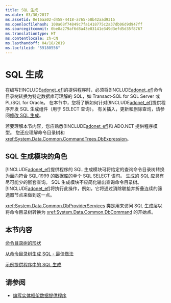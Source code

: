 ```yaml
---
title: SQL 生成
ms.date: 03/30/2017
ms.assetid: 0e16aa02-d458-4418-a765-58b42aad9315
ms.openlocfilehash: 108a68f74849c7fa1418775c2a37db06d9d947ff
ms.sourcegitcommit: 0be8a279af6d8a43e03141e349d3efd5d35f8767
ms.translationtype: HT
ms.contentlocale: zh-CN
ms.lasthandoff: 04/18/2019
ms.locfileid: "59180556"
---
```

# <a name="sql-generation"></a>SQL 生成
在编写[!INCLUDE[adonet_ef](../../../../../includes/adonet-ef-md.md)]的提供程序时，必须将[!INCLUDE[adonet_ef](../../../../../includes/adonet-ef-md.md)]命令目录树转换为特定数据库可理解的 SQL，如 Transact-SQL for SQL Server 或 PL/SQL for Oracle。 在本节中，您将了解如何针对[!INCLUDE[adonet_ef](../../../../../includes/adonet-ef-md.md)]提供程序开发 SQL 生成组件（用于 SELECT 查询）。 有关插入，更新和删除查询，请参阅[修改 SQL 生成](../../../../../docs/framework/data/adonet/ef/modification-sql-generation.md)。  
  
 若要理解本节内容，您应熟悉[!INCLUDE[adonet_ef](../../../../../includes/adonet-ef-md.md)]和 ADO.NET 提供程序模型。 您还应理解命令目录树和 <xref:System.Data.Common.CommandTrees.DbExpression>。  
  
## <a name="the-role-of-the-sql-generation-module"></a>SQL 生成模块的角色  
 [!INCLUDE[adonet_ef](../../../../../includes/adonet-ef-md.md)]提供程序的 SQL 生成模块可将给定的查询命令目录树转换为面向符合 SQL:1999 的数据库的单个 SQL SELECT 语句。 生成的 SQL 应具有尽可能少的嵌套查询。 SQL 生成模块不应简化输出查询命令目录树。 [!INCLUDE[adonet_ef](../../../../../includes/adonet-ef-md.md)]将执行此操作，例如，它将通过消除联接并折叠连续的筛选器节点来做到这一点。  
  
 <xref:System.Data.Common.DbProviderServices> 类是用来访问 SQL 生成层以将命令目录树转换为 <xref:System.Data.Common.DbCommand> 的开始点。  
  
## <a name="in-this-section"></a>本节内容  
 [命令目录树的形状](../../../../../docs/framework/data/adonet/ef/the-shape-of-the-command-trees.md)  
  
 [从命令目录树生成 SQL - 最佳做法](../../../../../docs/framework/data/adonet/ef/generating-sql-from-command-trees-best-practices.md)  
  
 [示例提供程序中的 SQL 生成](../../../../../docs/framework/data/adonet/ef/sql-generation-in-the-sample-provider.md)  
  
## <a name="see-also"></a>请参阅

- [编写实体框架数据提供程序](../../../../../docs/framework/data/adonet/ef/writing-an-ef-data-provider.md)
